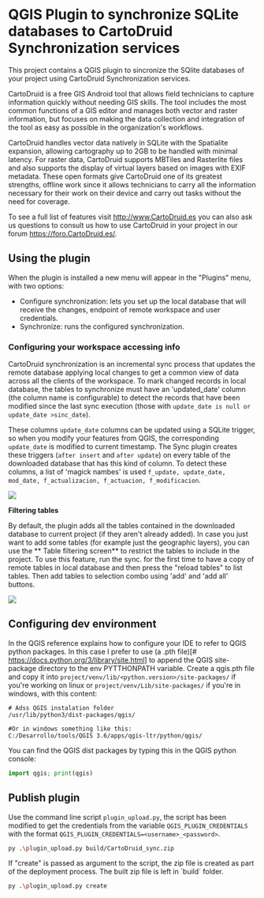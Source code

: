 QGIS Plugin to synchronize SQLite databases to CartoDruid Synchronization services
============================

This project contains a QGIS plugin to sincronize the SQlite databases of your project using CartoDruid Synchronization
services.

CartoDruid is a free GIS Android tool that allows field technicians to capture information quickly without needing GIS
skills. The tool includes the most common functions of a GIS editor and manages both vector and raster information, but
focuses on making the data collection and integration of the tool as easy as possible in the organization's workflows.

CartoDruid handles vector data natively in SQLite with the Spatialite expansion, allowing cartography up to 2GB to be
handled with minimal latency. For raster data, CartoDruid supports MBTiles and Rasterlite files and also supports the
display of virtual layers based on images with EXIF metadata. These open formats give CartoDruid one of its greatest
strengths, offline work since it allows technicians to carry all the information necessary for their work on their
device and carry out tasks without the need for coverage.

To see a full list of features visit http://www.CartoDruid.es you can also ask us questions to consult us how to use
CartoDruid in your project in our forum https://foro.CartoDruid.es/.

## Using the plugin

When the plugin is installed a new menu will appear in the "Plugins" menu, with two options:

- Configure synchronization: lets you set up the local database that will receive the changes, endpoint of remote
  workspace and user credentials.
- Synchronize: runs the configured synchronization.

### Configuring your workspace accessing info

CartoDruid synchronization is an incremental sync process that updates the remote database applying local changes to get
a common view of data across all the clients of the workspace. To mark changed records in local database, the tables to
synchronize must have an 'updated_date' column (the column name is configurable) to detect the records that have been
modified since the last sync execution (those with `update_date is null or update_date >sinc_date`).

These columns `update_date` columns can be updated using a SQLite trigger, so when you modify your features from QGIS,
the corresponding `update_date` is modified to current timestamp. The Sync plugin creates these triggers (`after insert`
and `after update`) on every table of the downloaded database that has this kind of column. To detect these columns, a
list of 'magick nambes' is used `f_update, update_date, mod_date, f_actualizacion, f_actuacion, f_modificacion`.

![](/media/gus/workspace/wpy/QGIS-crtchk/assets/dialog_wks_config.png)

**Filtering tables**

By default, the plugin adds all the tables contained in the downloaded database to current project (if they aren't
already added). In case you just want to add some tables (for example just the geographic layers), you can use the **
Table filtering screen** to restrict the tables to include in the project. To use this feature, run the sync. for the
first time to have a copy of remote tables in local database and then press the "reload tables" to list tables. 
Then add tables to selection combo using 'add' and 'add all' buttons.

![](/media/gus/workspace/wpy/QGIS-crtchk/assets/dialog_table_filter.png)

## Configuring dev environment

In the QGIS reference explains how to configure your IDE to refer to QGIS python packages. In this case I prefer to
use (a .pth file)[# https://docs.python.org/3/library/site.html] to append the QGIS site-package directory to the env
PYTTHONPATH variable. Create a qgis.pth file and copy it into `project/venv/lib/<python.version>/site-packages/` if
you're working on linux or  `project/venv/Lib/site-packages/` if you're in windows, with this content:

``` shell
# Adss QGIS instalation folder
/usr/lib/python3/dist-packages/qgis/

#Or in windows something like this:
C:/Desarrollo/tools/QGIS 3.6/apps/qgis-ltr/python/qgis/
```

You can find the QGIS dist packages by typing this in the QGIS python console:

``` python
import qgis; print(qgis)
```

## Publish plugin

Use the command line script `plugin_upload.py`, the script has been modified to get the credentials from the
variable `QGIS_PLUGIN_CREDENTIALS` with the format `QGIS_PLUGIN_CREDENTIALS=<username>_<password>`.

```bash
py .\plugin_upload.py build/CartoDruid_sync.zip

```

If "create" is passed as argument to the script, the zip file is created as part of the deployment process. The built
zip file is left in ´build´ folder.

```bash
py .\plugin_upload.py create

```
